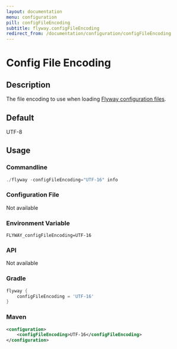 ```yaml
---
layout: documentation
menu: configuration
pill: configFileEncoding
subtitle: flyway.configFileEncoding
redirect_from: /documentation/configuration/configFileEncoding
---
```


# Config File Encoding

## Description
The file encoding to use when loading [Flyway configuration files](/documentation/configuration/configFiles).

## Default
UTF-8

## Usage

### Commandline
```powershell
./flyway -configFileEncoding="UTF-16" info
```

### Configuration File
Not available

### Environment Variable
```properties
FLYWAY_configFileEncoding=UTF-16
```

### API
Not available

### Gradle
```groovy
flyway {
    configFileEncoding = 'UTF-16'
}
```

### Maven
```xml
<configuration>
    <configFileEncoding>UTF-16</configFileEncoding>
</configuration>
```